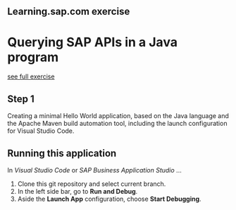 ## Learning.sap.com exercise 
# Querying SAP APIs in a Java program
[see full exercise](https://learning.sap.com/learning-journey/develop-advanced-extensions-with-sap-cloud-sdk/exercise-querying-sap-apis-in-a-java-program_c97a89ce-9ca9-4ad9-8037-3a155bcaca51)

## Step 1

Creating a minimal Hello World application, based on the Java language and the Apache Maven build automation tool, including the launch configuration for Visual Studio Code.

## Running this application 
In *Visual Studio Code* or *SAP Business Application Studio* ...

1. Clone this git repository and select current branch.
2. In the left side bar, go to **Run and Debug**.
3. Aside the **Launch App** configuration, choose **Start Debugging**.


